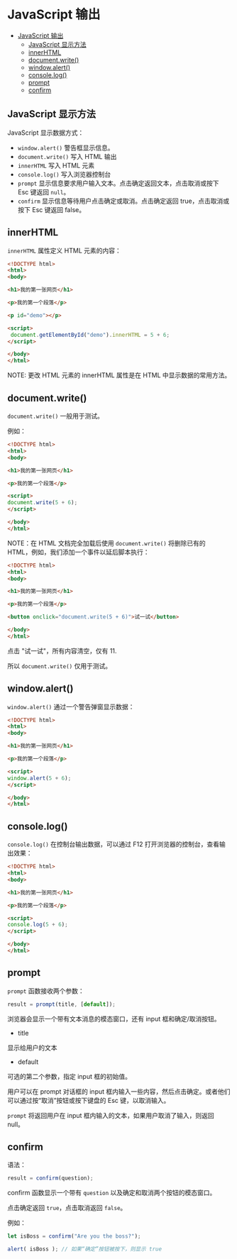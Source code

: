 
# JavaScript 输出

- [JavaScript 输出](#javascript-%e8%be%93%e5%87%ba)
  - [JavaScript 显示方法](#javascript-%e6%98%be%e7%a4%ba%e6%96%b9%e6%b3%95)
  - [innerHTML](#innerhtml)
  - [document.write()](#documentwrite)
  - [window.alert()](#windowalert)
  - [console.log()](#consolelog)
  - [prompt](#prompt)
  - [confirm](#confirm)

## JavaScript 显示方法

JavaScript 显示数据方式：

- `window.alert()` 警告框显示信息。
- `document.write()` 写入 HTML 输出
- `innerHTML` 写入 HTML 元素
- `console.log()` 写入浏览器控制台
- `prompt` 显示信息要求用户输入文本。点击确定返回文本，点击取消或按下 Esc 键返回 `null`。
- `confirm` 显示信息等待用户点击确定或取消。点击确定返回 true，点击取消或按下 Esc 键返回 false。

## innerHTML

`innerHTML` 属性定义 HTML 元素的内容：

```html
<!DOCTYPE html>
<html>
<body>

<h1>我的第一张网页</h1>

<p>我的第一个段落</p>

<p id="demo"></p>

<script>
 document.getElementById("demo").innerHTML = 5 + 6;
</script>

</body>
</html> 
```

NOTE: 更改 HTML 元素的 innerHTML 属性是在 HTML 中显示数据的常用方法。

## document.write()

`document.write()` 一般用于测试。

例如：

```html
<!DOCTYPE html>
<html>
<body>

<h1>我的第一张网页</h1>

<p>我的第一个段落</p>

<script>
document.write(5 + 6);
</script>

</body>
</html> 
```

NOTE：在 HTML 文档完全加载后使用 `document.write()` 将删除已有的 HTML，例如，我们添加一个事件以延后脚本执行：

```html
<!DOCTYPE html>
<html>
<body>

<h1>我的第一张网页</h1>

<p>我的第一个段落</p>

<button onclick="document.write(5 + 6)">试一试</button>

</body>
</html>
```

点击 "试一试"，所有内容清空，仅有 11.

所以 `document.write()` 仅用于测试。

## window.alert()

`window.alert()` 通过一个警告弹窗显示数据：

```html
<!DOCTYPE html>
<html>
<body>

<h1>我的第一张网页</h1>

<p>我的第一个段落</p>

<script>
window.alert(5 + 6);
</script>

</body>
</html> 
```

## console.log()

`console.log()` 在控制台输出数据，可以通过 F12 打开浏览器的控制台，查看输出效果：

```html
<!DOCTYPE html>
<html>
<body>

<h1>我的第一张网页</h1>

<p>我的第一个段落</p>

<script>
console.log(5 + 6);
</script>

</body>
</html>
```

## prompt

`prompt` 函数接收两个参数：

```js
result = prompt(title, [default]);
```

浏览器会显示一个带有文本消息的模态窗口，还有 input 框和确定/取消按钮。

- title

显示给用户的文本

- default

可选的第二个参数，指定 input 框的初始值。

用户可以在 prompt 对话框的 input 框内输入一些内容，然后点击确定。或者他们可以通过按“取消”按钮或按下键盘的 Esc 键，以取消输入。

`prompt` 将返回用户在 input 框内输入的文本，如果用户取消了输入，则返回 null。

## confirm

语法：

```js
result = confirm(question);
```

confirm 函数显示一个带有 `question` 以及确定和取消两个按钮的模态窗口。

点击确定返回 `true`，点击取消返回 `false`。

例如：

```js
let isBoss = confirm("Are you the boss?");

alert( isBoss ); // 如果“确定”按钮被按下，则显示 true
```
